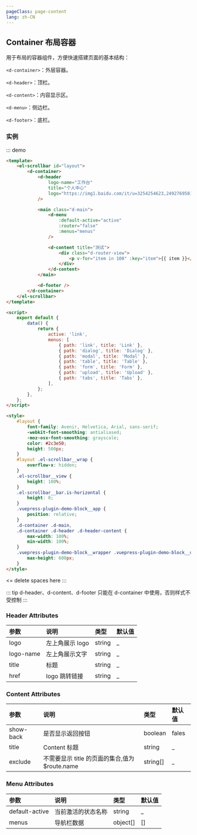 ```yaml
---
pageClass: page-content
lang: zh-CN
---
```


## Container 布局容器

用于布局的容器组件，方便快速搭建页面的基本结构：

`<d-container>`：外层容器。

`<d-header>`：顶栏。

`<d-content>`：内容显示区。

`<d-menu>`：侧边栏。

`<d-footer>`：底栏。

### 实例

::: demo

```html
<template>
	<el-scrollbar id="layout">
		<d-container>
			<d-header
				logo-name="工作台"
				title="个人中心"
				logo="https://img1.baidu.com/it/u=3254254623,2492769581&fm=26&fmt=auto&gp=0.jpg"
			/>

			<main class="d-main">
				<d-menu
					:default-active="active"
					:router="false"
					:menus="menus"
				/>

				<d-content title="测试">
					<div class="d-router-view">
						<p v-for="item in 100" :key="item">{{ item }}</p>
					</div>
				</d-content>
			</main>

			<d-footer />
		</d-container>
	</el-scrollbar>
</template>

<script>
	export default {
		data() {
			return {
				active: 'link',
				menus: [
					{ path: 'link', title: 'Link' },
					{ path: 'dialog', title: 'Dialog' },
					{ path: 'modal', title: 'Modal' },
					{ path: 'table', title: 'Table' },
					{ path: 'form', title: 'Form' },
					{ path: 'upload', title: 'Upload' },
					{ path: 'tabs', title: 'Tabs' },
				],
			};
		},
	};
</script>

<style>
	#layout {
		font-family: Avenir, Helvetica, Arial, sans-serif;
		-webkit-font-smoothing: antialiased;
		-moz-osx-font-smoothing: grayscale;
		color: #2c3e50;
		height: 500px;
	}
	#layout .el-scrollbar__wrap {
		overflow-x: hidden;
	}
	.el-scrollbar__view {
		height: 100%;
	}
	.el-scrollbar__bar.is-horizontal {
		height: 0;
	}
	.vuepress-plugin-demo-block__app {
		position: relative;
	}
	.d-container .d-main,
	.d-container .d-header .d-header-content {
		max-width: 100%;
		min-width: 100%;
	}
	.vuepress-plugin-demo-block__wrapper .vuepress-plugin-demo-block__display {
		max-height: 600px;
	}
</style>
```

<= delete spaces here
:::

::: tip
d-header、d-content、d-footer 只能在 d-container 中使用，否则样式不受控制
:::

### Header Attributes

| 参数      | 说明            | 类型   | 默认值 |
| :-------- | :-------------- | :----- | :----- |
| logo      | 左上角展示 logo | string | \_     |
| logo-name | 左上角展示文字  | string | \_     |
| title     | 标题            | string | \_     |
| href      | logo 跳转链接   | string | \_     |

### Content Attributes

| 参数      | 说明                                           | 类型     | 默认值 |
| :-------- | :--------------------------------------------- | :------- | :----- |
| show-back | 是否显示返回按钮                               | boolean  | fales  |
| title     | Content 标题                                   | string   | \_     |
| exclude   | 不需要显示 title 的页面的集合,值为 $route.name | string[] | \_     |

### Menu Attributes

| 参数           | 说明               | 类型     | 默认值 |
| :------------- | :----------------- | :------- | :----- |
| default-active | 当前激活的状态名称 | string   | \_     |
| menus          | 导航栏数据         | object[] | []     |
